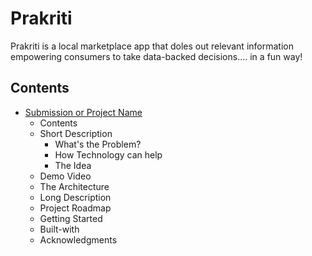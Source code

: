 # Prakriti
Prakriti is a local marketplace app that doles out relevant information
empowering consumers to take data-backed decisions.... in a fun way!

## Contents
* [Submission or Project Name](#Prakriti)
    * Contents
    * Short Description
         * What's the Problem?
         * How Technology can help
         * The Idea
    * Demo Video
    * The Architecture
    * Long Description
    * Project Roadmap
    * Getting Started
    * Built-with
    * Acknowledgments
